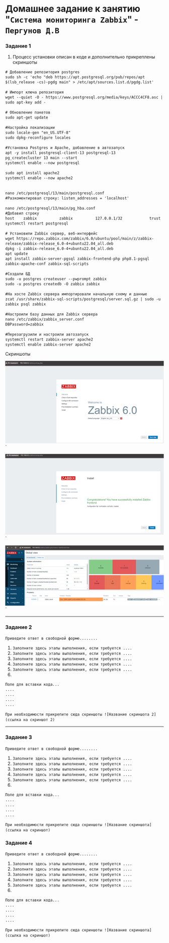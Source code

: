 # Домашнее задание к занятию "`Система мониторинга Zabbix`" - `Пергунов Д.В`

### Задание 1

1. Процесс установки описан в коде и дополнительно прикреплены скриншоты

```
# Добавление репозитория postgres
sudo sh -c 'echo "deb https://apt.postgresql.org/pub/repos/apt $(lsb_release -cs)-pgdg main" > /etc/apt/sources.list.d/pgdg.list'

# Импорт ключа репозитория
wget --quiet -O - https://www.postgresql.org/media/keys/ACCC4CF8.asc | sudo apt-key add -

# Обновление пакетов
sudo apt-get update

#Настройка локализации
sudo locale-gen "en_US.UTF-8"
sudo dpkg-reconfigure locales

#Установка Postgres и Apache, добавление в автозапуск
apt -y install postgresql-client-13 postgresql-13
pg_createcluster 13 main --start
systemctl enable --now postgresql

sudo apt install apache2
systemctl enable --now apache2


nano /etc/postgresql/13/main/postgresql.conf
#Разкоментировал строку: listen_addresses = 'localhost'

nano /etc/postgresql/13/main/pg_hba.conf
#Добавил строку
host    zabbix          zabbix          127.0.0.1/32            trust
systemctl restart postgresql

# Установили Zabbix сервер, веб-интерфейс
wget https://repo.zabbix.com/zabbix/6.0/ubuntu/pool/main/z/zabbix-release/zabbix-release_6.0-4+ubuntu22.04_all.deb
dpkg -i zabbix-release_6.0-4+ubuntu22.04_all.deb
apt update
apt install zabbix-server-pgsql zabbix-frontend-php php8.1-pgsql zabbix-apache-conf zabbix-sql-scripts

#Создали БД
sudo -u postgres createuser --pwprompt zabbix
sudo -u postgres createdb -O zabbix zabbix

#На хосте Zabbix сервера импортировали начальную схему и данные
zcat /usr/share/zabbix-sql-scripts/postgresql/server.sql.gz | sudo -u zabbix psql zabbix

#Настроили базу данных для Zabbix сервера
nano /etc/zabbix/zabbix_server.conf
DBPassword=zabbix

#Перезагрузили и настроили автозапуск
systemctl restart zabbix-server apache2
systemctl enable zabbix-server apache2

```

Скриншоты 

![Название скриншота 1](https://github.com/dimindrol/hw-02_Zabbix_part1/blob/ff3cdf483706a8b8915dd35b507730b14adea9f7/img/zabbix1.png)`

![Название скриншота 1](https://github.com/dimindrol/hw-02_Zabbix_part1/blob/ff3cdf483706a8b8915dd35b507730b14adea9f7/img/zabbix2.png)`

![Название скриншота 1](https://github.com/dimindrol/hw-02_Zabbix_part1/blob/ff3cdf483706a8b8915dd35b507730b14adea9f7/img/zabbix3.png)`

---

### Задание 2

`Приведите ответ в свободной форме........`

1. `Заполните здесь этапы выполнения, если требуется ....`
2. `Заполните здесь этапы выполнения, если требуется ....`
3. `Заполните здесь этапы выполнения, если требуется ....`
4. `Заполните здесь этапы выполнения, если требуется ....`
5. `Заполните здесь этапы выполнения, если требуется ....`
6. 

```
Поле для вставки кода...
....
....
....
....
```

`При необходимости прикрепитe сюда скриншоты
![Название скриншота 2](ссылка на скриншот 2)`


---

### Задание 3

`Приведите ответ в свободной форме........`

1. `Заполните здесь этапы выполнения, если требуется ....`
2. `Заполните здесь этапы выполнения, если требуется ....`
3. `Заполните здесь этапы выполнения, если требуется ....`
4. `Заполните здесь этапы выполнения, если требуется ....`
5. `Заполните здесь этапы выполнения, если требуется ....`
6. 

```
Поле для вставки кода...
....
....
....
....
```

`При необходимости прикрепитe сюда скриншоты
![Название скриншота](ссылка на скриншот)`

### Задание 4

`Приведите ответ в свободной форме........`

1. `Заполните здесь этапы выполнения, если требуется ....`
2. `Заполните здесь этапы выполнения, если требуется ....`
3. `Заполните здесь этапы выполнения, если требуется ....`
4. `Заполните здесь этапы выполнения, если требуется ....`
5. `Заполните здесь этапы выполнения, если требуется ....`
6. 

```
Поле для вставки кода...
....
....
....
....
```

`При необходимости прикрепитe сюда скриншоты
![Название скриншота](ссылка на скриншот)`

